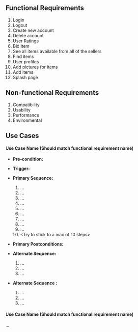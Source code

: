 ## Functional Requirements

1. Login
2. Logout
3. Create new account
4. Delete account
5. User Ratings
6. Bid item
7. See all items available from all of the sellers
8. Find items
9. User profiles
10. Add pictures for items
11. Add items
12. Splash page

## Non-functional Requirements

1. Compatibility
2. Usability
3. Performance
4. Environmental

## Use Cases

#### Use Case Name (Should match functional requirement name)
- **Pre-condition:** <can be a list or short description> 

- **Trigger:** <can be a list or short description> 

- **Primary Sequence:**
  
  1. ...
  2. ... 
  3. ...
  4. ... 
  5. ...
  6. ...
  7. ...
  8. ...
  9. ...
  10. <Try to stick to a max of 10 steps>

- **Primary Postconditions:** <can be a list or short description> 

- **Alternate Sequence:** <you can have more than one alternate sequence to describe multiple issues that may arise>
  
  1. ...
  2. ...
  3. ...

- **Alternate Sequence <optional>:** <you can have more than one alternate sequence to describe multiple issues that may arise>
  
  1. ...
  2. ...
  3. ...
#### Use Case Name (Should match functional requirement name)
   ...
